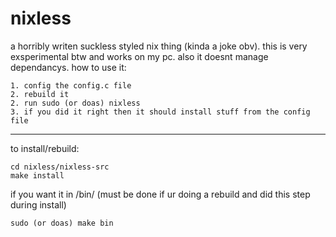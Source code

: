 # nixless
a horribly writen suckless styled nix thing (kinda a joke obv). this is very exsperimental btw and works on my pc. also it doesnt manage dependancys. how to use it:
```
1. config the config.c file
2. rebuild it
2. run sudo (or doas) nixless
3. if you did it right then it should install stuff from the config file
```
---
to install/rebuild:
```
cd nixless/nixless-src
make install
```
if you want it in /bin/ (must be done if ur doing a rebuild and did this step during install)
```
sudo (or doas) make bin
```
